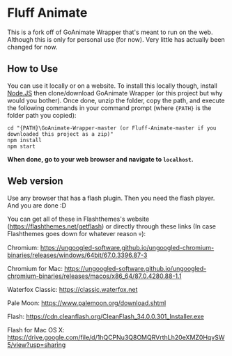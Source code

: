 # Fluff Animate
This is a fork off of GoAnimate Wrapper that's meant to run on the web. Although this is only for personal use (for now). Very little has actually been changed for now.
## How to Use
You can use it locally or on a website. To install this locally though, install [Node.JS](https://nodejs.org/en/) then clone/download GoAnimate Wrapper (or this project but why would you bother).	Once done, unzip the folder, copy the path, and execute the following commands in your command prompt (where `{PATH}` is the folder path you copied):
```console
cd "{PATH}\GoAnimate-Wrapper-master (or Fluff-Animate-master if you downloaded this project as a zip)"
npm install
npm start
```
**When done, go to your web browser and navigate to `localhost`.**
## Web version
Use any browser that has a flash plugin.
Then you need the flash player.
And you are done :D

You can get all of these in Flashthemes's website (https://flashthemes.net/getflash) or directly through these links (In case Flashthemes goes down for whatever reason 💀):

Chromium: https://ungoogled-software.github.io/ungoogled-chromium-binaries/releases/windows/64bit/67.0.3396.87-3

Chromium for Mac: https://ungoogled-software.github.io/ungoogled-chromium-binaries/releases/macos/x86_64/87.0.4280.88-1.1

Waterfox Classic: https://classic.waterfox.net

Pale Moon: https://www.palemoon.org/download.shtml

Flash: https://cdn.cleanflash.org/CleanFlash_34.0.0.301_Installer.exe

Flash for Mac OS X: https://drive.google.com/file/d/1hQCPNu3Q8OMQRVrthLh20eXMZ0HqvSW5/view?usp=sharing

